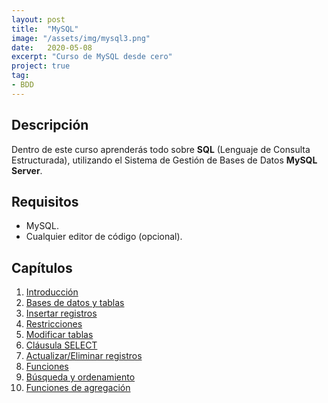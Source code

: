 ```yaml
---
layout: post
title:  "MySQL"
image: "/assets/img/mysql3.png"
date:   2020-05-08
excerpt: "Curso de MySQL desde cero"
project: true
tag:
- BDD
---
```


## Descripción

Dentro de este curso aprenderás todo sobre **SQL** (Lenguaje de Consulta Estructurada), utilizando el Sistema de Gestión de Bases de Datos **MySQL Server**.

## Requisitos

* MySQL.
* Cualquier editor de código (opcional).

## Capítulos

1. [Introducción](https://slides.com/nisoto4004/leccion-n-1-mysql)
2. [Bases de datos y tablas](https://slides.com/nisoto4004/leccion-n-2-mysql)
3. [Insertar registros](https://slides.com/nisoto4004/leccion-n-3-mysql)
4. [Restricciones](https://slides.com/nisoto4004/leccion-n-4-mysql)
5. [Modificar tablas](https://slides.com/nisoto4004/leccion-n-5-mysql)
6. [Cláusula SELECT](https://slides.com/nisoto4004/leccion-n-6-mysql)
7. [Actualizar/Eliminar registros](https://slides.com/nisoto4004/leccion-n-7-mysql)
8. [Funciones](https://slides.com/nisoto4004/leccion-n-8-mysql)
9. [Búsqueda y ordenamiento](https://slides.com/nisoto4004/leccion-n-9-mysql)
10. [Funciones de agregación](https://slides.com/nisoto4004/leccion-n-10-mysql)
